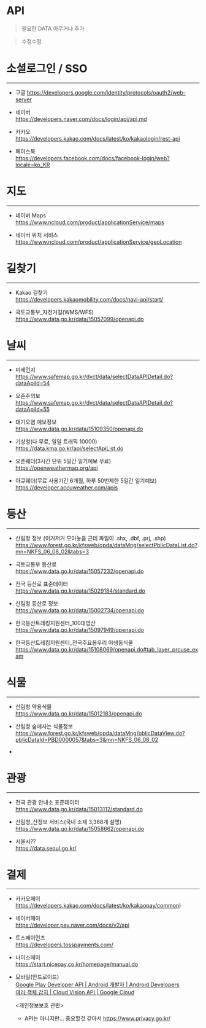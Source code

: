 # API

> 필요한 DATA 아무거나 추가

> 수정수정

# 소셜로그인 / SSO

---

- 구글
  https://developers.google.com/identity/protocols/oauth2/web-server
  
- 네이버  
  https://developers.naver.com/docs/login/api/api.md

- 카카오  
  https://developers.kakao.com/docs/latest/ko/kakaologin/rest-api

- 페이스북  
  https://developers.facebook.com/docs/facebook-login/web?locale=ko_KR

# 지도

---

- 네이버 Maps  
  https://www.ncloud.com/product/applicationService/maps

- 네이버 위치 서비스  
  https://www.ncloud.com/product/applicationService/geoLocation

# 길찾기

---

- Kakao 길찾기  
  https://developers.kakaomobility.com/docs/navi-api/start/  
  
- 국토교통부\_자전거길(WMS/WFS)  
  https://www.data.go.kr/data/15057099/openapi.do

# 날씨

---

- 미세먼지  
  https://www.safemap.go.kr/dvct/data/selectDataAPIDetail.do?dataApiId=54  
  
- 오존주의보   
  https://www.safemap.go.kr/dvct/data/selectDataAPIDetail.do?dataApiId=55  
  
- 대기오염 예보정보  
  https://www.data.go.kr/data/15109350/openapi.do  
  
- 기상청(다 무료, 일일 트래픽 10000)  
  https://data.kma.go.kr/api/selectApiList.do  
  
- 오픈웨더(3시간 단위 5일간 일기예보 무료)  
  https://openweathermap.org/api  
  
- 아큐웨더(무료 사용기간 6개월, 하루 50번제한 5일간 일기예보)  
  https://developer.accuweather.com/apis  
  

# 등산

---
- 산림청 정보 (이거저거 모아놓음 근데 파일이 .shx, .dbf, .prj, .shp)  
  https://www.forest.go.kr/kfsweb/opda/dataMng/selectPblicDataList.do?mn=NKFS_06_08_02&tabs=3  
  
- 국토교통부 등산로  
  https://www.data.go.kr/data/15057232/openapi.do  
  
- 전국 등산로 표준데이터  
  https://www.data.go.kr/data/15029184/standard.do  
  
- 산림청 등산로 정보    
  https://www.data.go.kr/data/15002734/openapi.do  
  
- 한국등산트레킹지원센터\_100대명산    
  https://www.data.go.kr/data/15097949/openapi.do  
  
- 한국등산트레킹지원센터\_전국주요봉우리 야생동식물  
  https://www.data.go.kr/data/15108069/openapi.do#tab_layer_prcuse_exam

# 식물

---

- 산림청 약용식물  
  https://www.data.go.kr/data/15012183/openapi.do  

- 산림청 숲에사는 식물정보
  https://www.forest.go.kr/kfsweb/opda/dataMng/pblicDataView.do?pblicDataId=PBD0000057&tabs=3&mn=NKFS_06_08_02   

- 

# 관광

---

- 전국 관광 안내소 표준데이터  
  https://www.data.go.kr/data/15013112/standard.do  
  
- 산림청\_산정보 서비스(국내 소재 3,368개 설명)  
  https://www.data.go.kr/data/15058662/openapi.do  
  
- 서울시??  
  https://data.seoul.go.kr/

# 결제

---

- 카카오페이  
  https://developers.kakao.com/docs/latest/ko/kakaopay/common)  
  
- 네이버페이  
  https://developer.pay.naver.com/docs/v2/api  

- 토스페이먼츠  
  https://developers.tosspayments.com/  

- 나이스페이  
  https://start.nicepay.co.kr/homepage/manual.do  

- 모바일(안드로이드)  
  [Google Play Developer API | Android 개발자 | Android Developers](https://developer.android.com/google/play/developer-api?hl=ko)  
  [여러 객체 감지 | Cloud Vision API | Google Cloud](https://cloud.google.com/vision/docs/object-localizer?hl=ko)  
  
  
  <개인정보보호 관련>
  - API는 아니지만... 중요할것 같아서
  https://www.privacy.go.kr/
